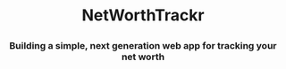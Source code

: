# <p align="center">NetWorthTrackr</p>

### <p align="center">Building a simple, next generation web app for tracking your net worth</p>
